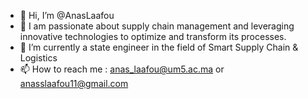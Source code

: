 - 👋 Hi, I’m @AnasLaafou
- 👀 I am passionate about supply chain management and leveraging innovative technologies to optimize and transform its processes.
- 🌱 I’m currently a state engineer in the field of Smart Supply Chain & Logistics
- 📫 How to reach me : anas_laafou@um5.ac.ma or anasslaafou11@gmail.com

<!---
AnasLaafou/AnasLaafou is a ✨ special ✨ repository because its `README.md` (this file) appears on your GitHub profile.
You can click the Preview link to take a look at your changes.
--->
